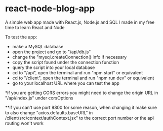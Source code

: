 # react-node-blog-app
A simple web app made with React.js, Node.js and SQL I made in my free time to learn React and Node

To test the app:

   - make a MySQL database  
   - open the project and go to "/api/db.js"  
   - change the "mysql.createConnection() info if necessary  
   - copy the script found under the connection function
   - query the script into your local database  
   - cd to "/api", open the terminal and run "npm start" or equivalent  
   - cd to "/client", open the terminal and run "npm run dev" or equivalent  
   - go to your localhost URL where you can test the app  
 
*if you are getting CORS errors you might need to change the origin URL in "/api/index.js" under corsOptions

**if you can't use port 8800 for some reason, when changing it make sure to also change "axios.defaults.baseURL" in /client/src/context/authContext.jsx" to the correct port number or the api routing won't work
